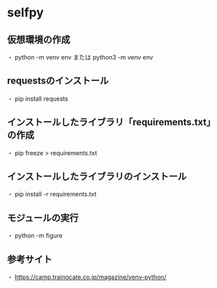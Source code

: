 # selfpy

## 仮想環境の作成
   ・ python -m venv env または python3 -m venv env

## requestsのインストール
   ・ pip install requests

## インストールしたライブラリ「requirements.txt」の作成
   ・ pip freeze > requirements.txt

## インストールしたライブラリのインストール
   ・ pip install -r requirements.txt

## モジュールの実行
   ・ python -m figure

## 参考サイト
   ・ https://camp.trainocate.co.jp/magazine/venv-python/